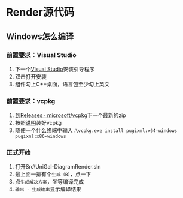 # Render源代码
## Windows怎么编译
### 前置要求：Visual Studio
1. 下一个[Visual Studio](visualstudio.microsoft.com)安装引导程序  
2. 双击打开安装  
3. 组件勾上C++桌面，语言包至少勾上英文  

### 前置要求：vcpkg  
1. 到[Releases · microsoft/vcpkg](https://github.com/microsoft/vcpkg/releases)下一个最新的zip
2. 按照[说明](https://github.com/microsoft/vcpkg/blob/master/README_zh_CN.md#%E5%BF%AB%E9%80%9F%E5%BC%80%E5%A7%8B-windows)装好vcpkg  
3. 随便一个什么终端中输入`.\vcpkg.exe install pugixml:x64-windows pugixml:x86-windows`

### 正式开始
1. 打开Src\UniGal-DiagramRender.sln
2. 最上面一排有个`生成（B）`，点一下
3. 点`生成解决方案`，坐等编译完成
4. `输出 - 生成输出`显示编译结果
